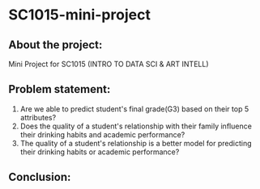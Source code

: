 # SC1015-mini-project

## About the project:

Mini Project for SC1015 (INTRO TO DATA SCI & ART INTELL)

## Problem statement:

1. Are we able to predict student's final grade(G3) based on their top 5 attributes?
2. Does the quality of a student's relationship with their family influence their drinking habits and academic performance?
3. The quality of a student's relationship is a better model for predicting their drinking habits or academic performance?

## Conclusion:
